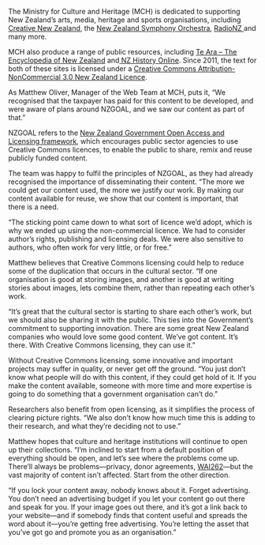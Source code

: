 <html><body><p>The Ministry for Culture and Heritage (MCH) is dedicated to supporting New Zealand’s arts, media, heritage and sports organisations, including <a href="http://www.creativenz.govt.nz/" target="_blank">Creative New Zealand</a>, the <a href="http://www.nzso.co.nz/" target="_blank">New Zealand Symphony Orchestra</a>, <a href="www.radionz.co.nz" target="_blank">RadioNZ </a>and many more.



MCH also produce a range of public resources, including <a href="http://www.teara.govt.nz/en" target="_blank">Te Ara – The Encyclopedia of New Zealand</a> and<a href="http://www.nzhistory.net.nz/" target="_blank"> NZ History Online</a>. Since 2011, the text for both of these sites is licensed under a <a href="http://creativecommons.org/licenses/by-nc/3.0/nz/deed.en" target="_blank">Creative Commons Attribution-NonCommercial 3.0 New Zealand Licence</a>.



As Matthew Oliver, Manager of the Web Team at MCH, puts it, “We recognised that the taxpayer has paid for this content to be developed, and were aware of plans around NZGOAL, and we saw our content as part of that.”



NZGOAL refers to the <a href="http://ict.govt.nz/guidance-and-resources/information-and-data/nzgoal" target="_blank">New Zealand Government Open Access and Licensing framework</a>, which encourages public sector agencies to use Creative Commons licences, to enable the public to share, remix and reuse publicly funded content.



The team was happy to fulfil the principles of NZGOAL, as they had already recognised the importance of disseminating their content. “The more we could get our content used, the more we justify our work. By making our content available for reuse, we show that our content is important, that there is a need.



“The sticking point came down to what sort of licence we’d adopt, which is why we ended up using the non-commercial licence. We had to consider author’s rights, publishing and licensing deals. We were also sensitive to authors, who often work for very little, or for free.”



Matthew believes that Creative Commons licensing could help to reduce some of the duplication that occurs in the cultural sector. “If one organisation is good at storing images, and another is good at writing stories about images, lets combine them, rather than repeating each other’s work.



“It’s great that the cultural sector is starting to share each other’s work, but we should also be sharing it with the public. This ties into the Government’s commitment to supporting innovation. There are some great New Zealand companies who would love some good content. We’ve got content. It’s there. With Creative Commons licensing, they can use it.”



Without Creative Commons licensing, some innovative and important projects may suffer in quality, or never get off the ground. “You just don’t know what people will do with this content, if they could get hold of it. If you make the content available, someone with more time and more expertise is going to do something that a government organisation can’t do.”



Researchers also benefit from open licensing, as it simplifies the process of clearing picture rights. “We also don’t know how much time this is adding to their research, and what they’re deciding not to use.”



Matthew hopes that culture and heritage institutions will continue to open up their collections. “I’m inclined to start from a default position of everything should be open, and let’s see where the problems come up. There’ll always be problems—privacy, donor agreements, <a href="http://www.waitangi-tribunal.govt.nz/news/media/wai262.asp" target="_blank">WAI262</a>—but the vast majority of content isn’t affected. Start from the other direction.



“If you lock your content away, nobody knows about it. Forget advertising. You don’t need an advertising budget if you let your content go out there and speak for you. If your image goes out there, and it’s got a link back to your website—and if somebody finds that content useful and spreads the word about it—you’re getting free advertising. You’re letting the asset that you’ve got go and promote you as an organisation.”</p></body></html>